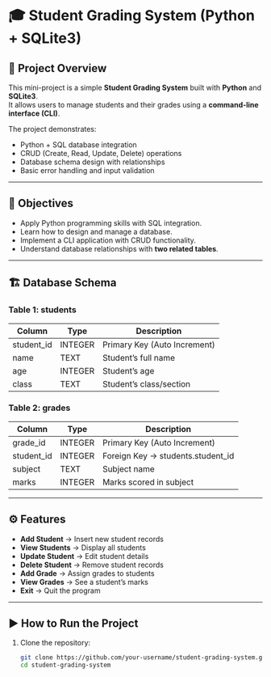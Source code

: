 # 🎓 Student Grading System (Python + SQLite3)

## 📌 Project Overview
This mini-project is a simple **Student Grading System** built with **Python** and **SQLite3**.  
It allows users to manage students and their grades using a **command-line interface (CLI)**.  

The project demonstrates:
- Python + SQL database integration
- CRUD (Create, Read, Update, Delete) operations
- Database schema design with relationships
- Basic error handling and input validation

---

## 🎯 Objectives
- Apply Python programming skills with SQL integration.
- Learn how to design and manage a database.
- Implement a CLI application with CRUD functionality.
- Understand database relationships with **two related tables**.

---

## 🏗️ Database Schema

### **Table 1: students**
| Column      | Type    | Description |
|-------------|---------|-------------|
| student_id  | INTEGER | Primary Key (Auto Increment) |
| name        | TEXT    | Student’s full name |
| age         | INTEGER | Student’s age |
| class       | TEXT    | Student’s class/section |

### **Table 2: grades**
| Column      | Type    | Description |
|-------------|---------|-------------|
| grade_id    | INTEGER | Primary Key (Auto Increment) |
| student_id  | INTEGER | Foreign Key → students.student_id |
| subject     | TEXT    | Subject name |
| marks       | INTEGER | Marks scored in subject |

---

## ⚙️ Features
- **Add Student** → Insert new student records  
- **View Students** → Display all students  
- **Update Student** → Edit student details  
- **Delete Student** → Remove student records  
- **Add Grade** → Assign grades to students  
- **View Grades** → See a student’s marks  
- **Exit** → Quit the program  

---

## ▶️ How to Run the Project

1. Clone the repository:
   ```bash
   git clone https://github.com/your-username/student-grading-system.git
   cd student-grading-system


